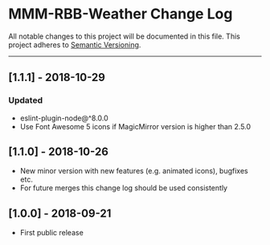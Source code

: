 # MMM-RBB-Weather Change Log

All notable changes to this project will be documented in this file.
This project adheres to [Semantic Versioning](http://semver.org/).

---

## [1.1.1] - 2018-10-29

### Updated
- eslint-plugin-node@^8.0.0
- Use Font Awesome 5 icons if MagicMirror version is higher than 2.5.0


## [1.1.0] - 2018-10-26

- New minor version with new features (e.g. animated icons), bugfixes etc.
- For future merges this change log should be used consistently


## [1.0.0] - 2018-09-21

- First public release
